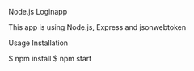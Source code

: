 Node.js Loginapp

This app is using Node.js, Express and jsonwebtoken


Usage
Installation

$ npm install
$ npm start
